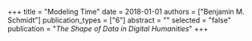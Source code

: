 +++
title = "Modeling Time"
date = 2018-01-01
authors = ["Benjamin M. Schmidt"]
publication_types = ["6"]
abstract = ""
selected = "false"
publication = "*The Shape of Data in Digital Humanities*"
+++

